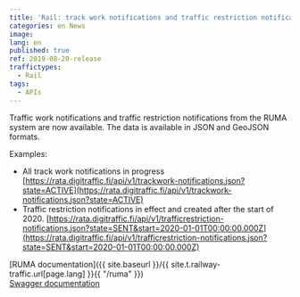 ```yaml
---
title: 'Rail: track work notifications and traffic restriction notifications now available'
categories: en News
image: 
lang: en
published: true
ref: 2019-08-20-release
traffictypes:
  - Rail
tags:
  - APIs
---
```


Traffic work notifications and traffic restriction notifications from the RUMA system are now available. The data is available in JSON and GeoJSON formats.

Examples:
* All track work notifications in progress [https://rata.digitraffic.fi/api/v1/trackwork-notifications.json?state=ACTIVE](https://rata.digitraffic.fi/api/v1/trackwork-notifications.json?state=ACTIVE)
* Traffic restriction notifications in effect and created after the start of 2020. [https://rata.digitraffic.fi/api/v1/trafficrestriction-notifications.json?state=SENT&start=2020-01-01T00:00:00.000Z](https://rata.digitraffic.fi/api/v1/trafficrestriction-notifications.json?state=SENT&start=2020-01-01T00:00:00.000Z)

[RUMA documentation]({{ site.baseurl }}/{{ site.t.railway-traffic.url[page.lang] }}{{ "/ruma" }})  
[Swagger documentation](https://rata.digitraffic.fi/swagger/index.html)
